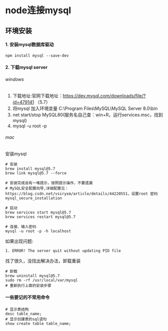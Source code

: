 # node连接mysql

## 环境安装

#### 1. 安装mysql数据库驱动

```shell
npm install mysql --save-dev
```

#### 2. 下载mysql server

###### windows

1. 下载地址:官网下载地址：https://dev.mysql.com/downloads/file/?id=479141 （5.7）
2. 将mysql 加入环境变量 C:\Program Files\MySQL\MySQL Server 8.0\bin
3. net start/stop MySQL80(服务名自己查：win+R，运行services.msc，找到mysql)
4. mysql -u root -p

###### mac

安装mysql

```shell
# 安装
brew install mysql@5.7
brew link mysql@5.7 --force

# 安装完成会有一堆提示，按照提示操作，不要遗漏
# MySQL安全配置向导,详细配置见：https://blog.csdn.net/vsiryxm/article/details/44220551，设置root 密码
mysql_secure_installation

# 启动
brew services start mysql@5.7
brew services restart mysql@5.7

# 连接、输入密码
mysql -u root -p -h localhost
```

如果出现问题:
```shell
1. ERROR! The server quit without updating PID file
```
找了很久，没找出解决办法，卸载重装

```shell
# 卸载
brew uninstall mysql@5.7
sudo rm -rf /usr/local/var/mysql
# 重新执行上面的安装步骤
```

#### 一些要记的不常用命令

```shell
# 显示表结构
desc table_name;
# 显示创建表的sql语句
show create table table_name;
```